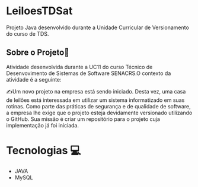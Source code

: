 # LeiloesTDSat
Projeto Java desenvolvido durante a Unidade Curricular de Versionamento do curso de TDS.

## Sobre o Projeto📝
Atividade desenvolvida durante a UC11 do curso Técnico de Desenvovimento de Sistemas de Software SENACRS.O contexto da atividade é a seguinte:

✍️Um novo projeto na empresa está sendo iniciado. Desta vez, uma casa de leilões está interessada em utilizar um sistema informatizado em suas rotinas.
Como parte das práticas de segurança e de qualidade de software, a empresa lhe exige que o projeto esteja devidamente versionado utilizando o GitHub. Sua missão é criar um repositório para o projeto cuja implementação já foi iniciada.

# Tecnologias 💻
- JAVA
- MySQL
